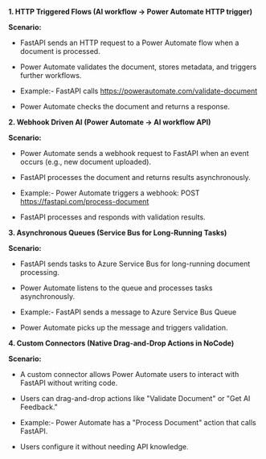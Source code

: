 **1. HTTP Triggered Flows (AI workflow → Power Automate HTTP trigger)**

**Scenario:**
- FastAPI sends an HTTP request to a Power Automate flow when a document is processed.
- Power Automate validates the document, stores metadata, and triggers further workflows.

- Example:- FastAPI calls https://powerautomate.com/validate-document
- Power Automate checks the document and returns a response.

**2. Webhook Driven AI (Power Automate → AI workflow API)**

**Scenario:**
- Power Automate sends a webhook request to FastAPI when an event occurs (e.g., new document uploaded).
- FastAPI processes the document and returns results asynchronously.

- Example:- Power Automate triggers a webhook: POST https://fastapi.com/process-document
- FastAPI processes and responds with validation results.

**3. Asynchronous Queues (Service Bus for Long-Running Tasks)**

**Scenario:**
- FastAPI sends tasks to Azure Service Bus for long-running document processing.
- Power Automate listens to the queue and processes tasks asynchronously.

- Example:- FastAPI sends a message to Azure Service Bus Queue
- Power Automate picks up the message and triggers validation.

**4. Custom Connectors (Native Drag-and-Drop Actions in NoCode)**

**Scenario:**
- A custom connector allows Power Automate users to interact with FastAPI without writing code.
- Users can drag-and-drop actions like "Validate Document" or "Get AI Feedback."

- Example:- Power Automate has a "Process Document" action that calls FastAPI.
- Users configure it without needing API knowledge.
